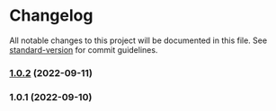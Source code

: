 # Changelog

All notable changes to this project will be documented in this file. See [standard-version](https://github.com/conventional-changelog/standard-version) for commit guidelines.

### [1.0.2](https://github.com/Pixel-5/edc-base/compare/v1.0.1...v1.0.2) (2022-09-11)

### 1.0.1 (2022-09-10)
